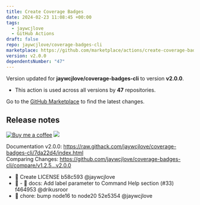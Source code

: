```yaml
---
title: Create Coverage Badges
date: 2024-02-23 11:08:45 +00:00
tags:
  - jaywcjlove
  - GitHub Actions
draft: false
repo: jaywcjlove/coverage-badges-cli
marketplace: https://github.com/marketplace/actions/create-coverage-badges
version: v2.0.0
dependentsNumber: "47"
---
```



Version updated for **jaywcjlove/coverage-badges-cli** to version **v2.0.0**.
- This action is used across all versions by **47** repositories.

Go to the [GitHub Marketplace](https://github.com/marketplace/actions/create-coverage-badges) to find the latest changes.

## Release notes

[![Buy me a coffee](https://img.shields.io/badge/Buy%20me%20a%20coffee-048754?logo=buymeacoffee)](https://jaywcjlove.github.io/#/sponsor) [![](https://img.shields.io/badge/Open%20in-unpkg-blue)](https://uiwjs.github.io/npm-unpkg/#/pkg/coverage-badges-cli@2.0.0/file/README.md)

Documentation v2.0.0: https://raw.githack.com/jaywcjlove/coverage-badges-cli/7da22d4/index.html  
Comparing Changes: https://github.com/jaywcjlove/coverage-badges-cli/compare/v1.2.5...v2.0.0  

- 📄 Create LICENSE b58c593 @jaywcjlove
- 📖 - 📖 docs: Add label parameter to Command Help section (#33) f464953 @drikusroor
- 💄 chore: bump node16 to node20 52e5354 @jaywcjlove
